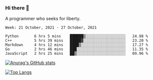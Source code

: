 ### Hi there 👋

<!--
**shejialuo/shejialuo** is a ✨ _special_ ✨ repository because its `README.md` (this file) appears on your GitHub profile.

Here are some ideas to get you started:

- 🔭 I’m currently working on ...
- 🌱 I’m currently learning ...
- 👯 I’m looking to collaborate on ...
- 🤔 I’m looking for help with ...
- 💬 Ask me about ...
- 📫 How to reach me: ...
- 😄 Pronouns: ...
- ⚡ Fun fact: ...
-->

A programmer who seeks for liberty.

<!--START_SECTION:waka-->
```text
Week: 21 October, 2021 - 27 October, 2021

Python       6 hrs 5 mins    ██████▒░░░░░░░░░░░░░░░░░░   24.98 % 
C++          5 hrs 39 mins   █████▓░░░░░░░░░░░░░░░░░░░   23.20 % 
Markdown     4 hrs 12 mins   ████▒░░░░░░░░░░░░░░░░░░░░   17.27 % 
Go           2 hrs 46 mins   ███░░░░░░░░░░░░░░░░░░░░░░   11.35 % 
JavaScript   2 hrs 25 mins   ██▒░░░░░░░░░░░░░░░░░░░░░░   09.96 % 
```
<!--END_SECTION:waka-->

[![Anurag's GitHub stats](https://github-readme-stats.vercel.app/api?username=shejialuo&show_icons=true&theme=dracula)](https://github.com/anuraghazra/github-readme-stats)

[![Top Langs](https://github-readme-stats.vercel.app/api/top-langs/?username=shejialuo&layout=compact)](https://github.com/anuraghazra/github-readme-stats)
